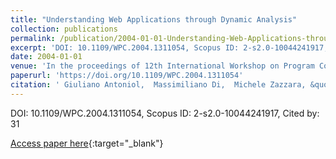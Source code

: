 ```yaml
---
title: "Understanding Web Applications through Dynamic Analysis"
collection: publications
permalink: /publication/2004-01-01-Understanding-Web-Applications-through-Dynamic-Analysis
excerpt: 'DOI: 10.1109/WPC.2004.1311054, Scopus ID: 2-s2.0-10044241917, Cited by: 31'
date: 2004-01-01
venue: 'In the proceedings of 12th International Workshop on Program Comprehension (IWPC 2004), 24-26 June 2004, Bari, Italy'
paperurl: 'https://doi.org/10.1109/WPC.2004.1311054'
citation: ' Giuliano Antoniol,  Massimiliano Di,  Michele Zazzara, &quot;Understanding Web Applications through Dynamic Analysis.&quot; In the proceedings of 12th International Workshop on Program Comprehension (IWPC 2004), 24-26 June 2004, Bari, Italy, 2004.'
---
```

DOI: 10.1109/WPC.2004.1311054, Scopus ID: 2-s2.0-10044241917, Cited by: 31

[Access paper here](https://doi.org/10.1109/WPC.2004.1311054){:target="_blank"}
